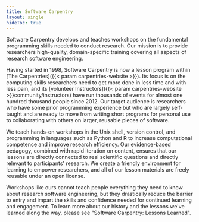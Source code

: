 ```yaml
--- 
title: Software Carpentry
layout: single
hideToc: true 
---
```


Software Carpentry develops and teaches workshops on the fundamental programming skills needed to conduct research. Our mission is to provide researchers high-quality, domain-specific training covering all aspects of research software engineering.

Having started in 1998, Software Carpentry is now a lesson program within [The Carpentries]({{< param carpentries-website >}}). Its focus is on the computing skills researchers need to get more done in less time and with less pain, and its [volunteer Instructors]({{< param carpentries-website >}}community/instructors) have run thousands of events for almost one hundred thousand people since 2012. Our target audience is researchers who have some prior programming experience but who are largely self-taught and are ready to move from writing short programs for personal use to collaborating with others on larger, reusable pieces of software.

We teach hands-on workshops in the Unix shell, version control, and programming in languages such as Python and R to increase computational competence and improve research efficiency. Our evidence-based pedagogy, combined with rapid iteration on content, ensures that our lessons are directly connected to real scientific questions and directly relevant to participants' research. We create a friendly environment for learning to empower researchers, and all of our lesson materials are freely reusable under an open license.

Workshops like ours cannot teach people everything they need to know about research software engineering, but they drastically reduce the barrier to entry and impart the skills and confidence needed for continued learning and engagement. To learn more about our history and the lessons we've learned along the way, please see "Software Carpentry: Lessons Learned".
